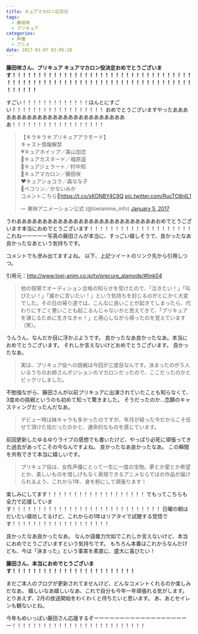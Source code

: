 ```yaml
---
title: キュアマカロン記念日
tags:
  - 藤田咲
  - プリキュア
categories:
  - 声優
  - アニメ
date: 2017-01-07 01:05:28
---
```



**藤田咲さん、プリキュア キュアマカロン役決定おめでとうございます！！！！！！！！！！！！！！！！！！！！！！！！！！！！！！！！！！！！！！！！！！！！！！！！！！！！！！！！！！！！！！！！！！！！！！！！！！！！！**

すごい！！！！！！！！！！！！！ほんとにすごい！！！！！！！！！！！！！！！！！！
おめでとうございますやったあああああああああああああああああああああああああああ！！！！！！！！！！！！！！！！！！
<!-- more -->
<blockquote class="twitter-tweet" data-partner="tweetdeck"><p lang="ja" dir="ltr">【キラキラ☆プリキュアアラモード】<br>キャスト情報解禁<br>💗キュアホイップ／美山加恋<br>💛キュアカスタード／福原遥<br>💙キュアジェラート／村中知<br>💜キュアマカロン／藤田咲<br>❤️キュアショコラ／森なな子<br>🍰ペコリン／かないみか<br>コメントこちら💫<a href="https://t.co/sKDNBY4C9Q">https://t.co/sKDNBY4C9Q</a> <a href="https://t.co/RucTO8nIL1">pic.twitter.com/RucTO8nIL1</a></p>&mdash; 東映アニメーション公式 (@toeianime_info) <a href="https://twitter.com/toeianime_info/status/817113490158518273">January 5, 2017</a></blockquote>
<script async src="//platform.twitter.com/widgets.js" charset="utf-8"></script>

うわあああああああああああああああああああああああああああおめでとうございます本当におめでとうございます！！！！！！！！！！！！！！！！！！！！
これねーーーーー写真の藤田さんが本当に、すっごい嬉しそうで、良かったなあ良かったなあという気持ちです。

コメントでも滲み出てますよね。
以下、上記ツイートのリンク先から引用しつつ。

引用元：http://www.toei-anim.co.jp/tv/precure_alamode/#link04

> 他の現場でオーディション合格の知らせを受けたので、「泣きたい！」「叫びたい！」「誰かに言いたい！」という気持ちを封じるのがとにかく大変でした。その日の帰り道では、こんなに良いことが起きてしまったら、代わりにすごく悪いことも起こるんじゃないかと思えてきて、「プリキュアを演じるために生きなきゃ！」と用心しながら帰ったのを覚えています（笑）。

うんうん、なんだか目に浮かぶようです。
良かったなあ良かったなあ。本当におめでとうございます。
それしか言えないけどおめでとうございます。
良かったなあ。

> 実は、プリキュア役への挑戦は今回が三度目なんです。決まったのが５人いるうちのお姉さんポジションのマカロンだったので、ここだったのかとビックリしました。

不勉強ながら、藤田さんが以前プリキュアに出演されていたことも知らなくて、3度めの挑戦というのも初めて知って驚きました。
そうだったのか…念願のキャスティングだったんだなあ。

> デビュー時は妹キャラも多かったのですが、年月が経った今だからこそ任せて頂けた役だったのかと、運命的なものを感じています。

前回更新したゆるゆりライブの感想でも書いたけど、やっぱり必死に頑張ってきた過去があってこその今なんですよね。
良かったなあ良かったなあ。
この瞬間を共有できて本当に嬉しいです。

> プリキュア役は、女性声優にとって一生に一度の宝物。夢とか愛とか希望とか、美しいものを惜しげもなく表現できるアニメならではの作品が届けられるよう、これから1年、身を粉にして頑張ります！

楽しみにしてます！！！！！！！！！！！！！！！！！！！
でもってこちらも全力で応援しています！！！！！！！！！！！！！！！！！！！！！！！！！！！！！
日曜の朝はだいたい寝坊してるけど、これからの1年はリアタイで試聴する覚悟です！！！！！！！！！！！！！！！！！！！

良かったなあ良かったなあ。
なんか語彙力欠如でこれしか言えないけど、本当におめでとうございますという気持ちです。
もちろん本番はこれからなんだけども、今は「決まった」という事実を素直に、盛大に喜びたい！

**藤田さん、本当におめでとうございます！！！！！！！！！！！！！！！！！！！！！！！！**

まだご本人のブログが更新されてませんけど、どんなコメントくれるのか楽しみだなあ。
嬉しいなあ嬉しいなあ、これで自分も今年一年頑張れる気がします。
とりあえず、2月の放送開始をわくわくと待ちたいと思います。
あ、あとセイレンも観ないとね。

今年もめいっぱい藤田さん応援するぞーーーーーーーーーーーーーーーーーーー！！！！！！！！！！！！！！！！！！！！！！！！！！
